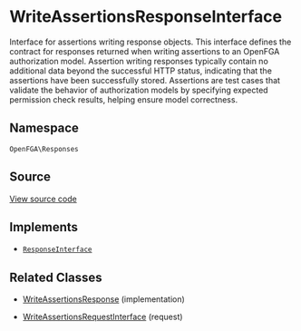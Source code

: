 # WriteAssertionsResponseInterface

Interface for assertions writing response objects. This interface defines the contract for responses returned when writing assertions to an OpenFGA authorization model. Assertion writing responses typically contain no additional data beyond the successful HTTP status, indicating that the assertions have been successfully stored. Assertions are test cases that validate the behavior of authorization models by specifying expected permission check results, helping ensure model correctness.

## Namespace

`OpenFGA\Responses`

## Source

[View source code](https://github.com/evansims/openfga-php/blob/main/src/Responses/WriteAssertionsResponseInterface.php)

## Implements

* [`ResponseInterface`](ResponseInterface.md)

## Related Classes

* [WriteAssertionsResponse](Responses/WriteAssertionsResponse.md) (implementation)

* [WriteAssertionsRequestInterface](Requests/WriteAssertionsRequestInterface.md) (request)
